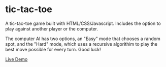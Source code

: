 # tic-tac-toe
A tic-tac-toe game built with HTML/CSS/Javascript. Includes the option to play against another player or the computer. 

The computer AI has two options, an "Easy" mode that chooses a random spot, and the "Hard" mode, which uses a recursive algorithim to play the best move possible for every turn. Good luck!

[Live Demo](https://akirazian.github.io/tic-tac-toe/)